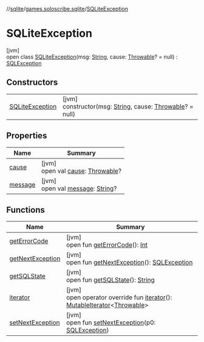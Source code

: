 //[sqlite](../../../index.md)/[games.soloscribe.sqlite](../index.md)/[SQLiteException](index.md)

# SQLiteException

[jvm]\
open class [SQLiteException](index.md)(msg: [String](https://kotlinlang.org/api/core/kotlin-stdlib/kotlin/-string/index.html), cause: [Throwable](https://kotlinlang.org/api/core/kotlin-stdlib/kotlin/-throwable/index.html)? = null) : [SQLException](https://docs.oracle.com/javase/8/docs/api/java/sql/SQLException.html)

## Constructors

| | |
|---|---|
| [SQLiteException](-s-q-lite-exception.md) | [jvm]<br>constructor(msg: [String](https://kotlinlang.org/api/core/kotlin-stdlib/kotlin/-string/index.html), cause: [Throwable](https://kotlinlang.org/api/core/kotlin-stdlib/kotlin/-throwable/index.html)? = null) |

## Properties

| Name | Summary |
|---|---|
| [cause](index.md#-654012527%2FProperties%2F-1216412040) | [jvm]<br>open val [cause](index.md#-654012527%2FProperties%2F-1216412040): [Throwable](https://kotlinlang.org/api/core/kotlin-stdlib/kotlin/-throwable/index.html)? |
| [message](index.md#1824300659%2FProperties%2F-1216412040) | [jvm]<br>open val [message](index.md#1824300659%2FProperties%2F-1216412040): [String](https://kotlinlang.org/api/core/kotlin-stdlib/kotlin/-string/index.html)? |

## Functions

| Name | Summary |
|---|---|
| [getErrorCode](index.md#-142184163%2FFunctions%2F-1216412040) | [jvm]<br>open fun [getErrorCode](index.md#-142184163%2FFunctions%2F-1216412040)(): [Int](https://kotlinlang.org/api/core/kotlin-stdlib/kotlin/-int/index.html) |
| [getNextException](index.md#324451830%2FFunctions%2F-1216412040) | [jvm]<br>open fun [getNextException](index.md#324451830%2FFunctions%2F-1216412040)(): [SQLException](https://docs.oracle.com/javase/8/docs/api/java/sql/SQLException.html) |
| [getSQLState](index.md#151790405%2FFunctions%2F-1216412040) | [jvm]<br>open fun [getSQLState](index.md#151790405%2FFunctions%2F-1216412040)(): [String](https://kotlinlang.org/api/core/kotlin-stdlib/kotlin/-string/index.html) |
| [iterator](index.md#2044596334%2FFunctions%2F-1216412040) | [jvm]<br>open operator override fun [iterator](index.md#2044596334%2FFunctions%2F-1216412040)(): [MutableIterator](https://kotlinlang.org/api/core/kotlin-stdlib/kotlin.collections/-mutable-iterator/index.html)&lt;[Throwable](https://kotlinlang.org/api/core/kotlin-stdlib/kotlin/-throwable/index.html)&gt; |
| [setNextException](index.md#23595891%2FFunctions%2F-1216412040) | [jvm]<br>open fun [setNextException](index.md#23595891%2FFunctions%2F-1216412040)(p0: [SQLException](https://docs.oracle.com/javase/8/docs/api/java/sql/SQLException.html)) |